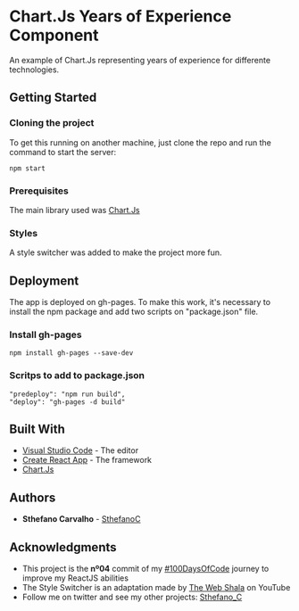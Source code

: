# Chart.Js Years of Experience Component

An example of Chart.Js representing years of experience for differente technologies.

## Getting Started

### Cloning the project
To get this running on another machine, just clone the repo and run the command to start the server:
```
npm start
```


### Prerequisites

The main library used was [Chart.Js](https://www.chartjs.org/)



### Styles

A style switcher was added to make the project more fun.


## Deployment

The app is deployed on gh-pages. To make this work, it's necessary to install the npm package and add two scripts on "package.json" file.
### Install gh-pages
```
npm install gh-pages --save-dev
```
### Scritps to add to package.json
```
"predeploy": "npm run build",
"deploy": "gh-pages -d build"
```

## Built With

* [Visual Studio Code](https://code.visualstudio.com/) - The editor
* [Create React App](https://github.com/facebook/create-react-app) - The framework
* [Chart.Js](https://www.chartjs.org/)


## Authors

* **Sthefano Carvalho** - [SthefanoC](https://github.com/sthefanoc)


## Acknowledgments

* This project is the **nº04** commit of my [#100DaysOfCode](https://www.100daysofcode.com/) journey to improve my ReactJS abilities
* The Style Switcher is an adaptation made by [The Web Shala](https://www.youtube.com/channel/UC94lpQZvaokkIqU-TvtsGXQ/) on YouTube
* Follow me on twitter and see my other projects: [Sthefano_C](https://twitter.com/Sthefano_C)